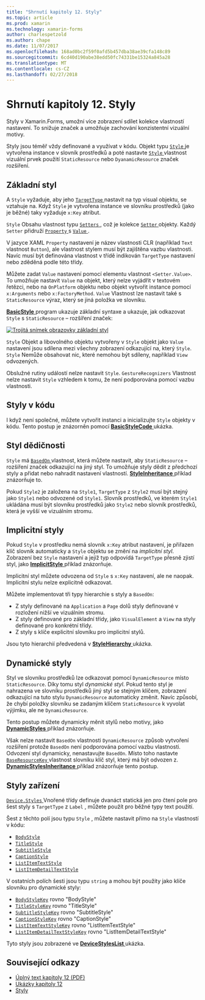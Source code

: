 ```yaml
---
title: "Shrnutí kapitoly 12. Styly"
ms.topic: article
ms.prod: xamarin
ms.technology: xamarin-forms
author: charlespetzold
ms.author: chape
ms.date: 11/07/2017
ms.openlocfilehash: 168ad0bc2f59f0afd5b457dba38ae39cfa148c89
ms.sourcegitcommit: 6cd40d190abe38edd50fc74331be15324a845a28
ms.translationtype: MT
ms.contentlocale: cs-CZ
ms.lasthandoff: 02/27/2018
---
```

# <a name="summary-of-chapter-12-styles"></a>Shrnutí kapitoly 12. Styly

Styly v Xamarin.Forms, umožní více zobrazení sdílet kolekce vlastností nastavení. To snižuje značek a umožňuje zachování konzistentní vizuální motivy.

Styly jsou téměř vždy definované a využívat v kódu. Objekt typu [ `Style` ](https://developer.xamarin.com/api/type/Xamarin.Forms.Style/) je vytvořena instance v slovník prostředků a poté nastavte [ `Style` ](https://developer.xamarin.com/api/property/Xamarin.Forms.VisualElement.Style/) vlastnost vizuální prvek použití `StaticResource` nebo `DyanamicResource` značek rozšíření.

## <a name="the-basic-style"></a>Základní styl

A `Style` vyžaduje, aby jeho [ `TargetType` ](https://developer.xamarin.com/api/property/Xamarin.Forms.Style.TargetType/) nastavit na typ visual objektu, se vztahuje na. Když `Style` je vytvořena instance ve slovníku prostředků (jako je běžné) taky vyžaduje `x:Key` atribut.

`Style` Obsahu vlastnost typu [ `Setters` ](https://developer.xamarin.com/api/property/Xamarin.Forms.Style.Setters/), což je kolekce [ `Setter` ](https://developer.xamarin.com/api/type/Xamarin.Forms.Setter/) objekty. Každý `Setter` přidruží [ `Property` ](https://developer.xamarin.com/api/property/Xamarin.Forms.Setter.Property/) s [ `Value` ](https://developer.xamarin.com/api/property/Xamarin.Forms.Setter.Value/).

V jazyce XAML `Property` nastavení je název vlastnosti CLR (například `Text` vlastnost `Button`), ale vlastnost stylem musí být zajištěna vazbu vlastnosti. Navíc musí být definována vlastnost v třídě indikován `TargetType` nastavení nebo zděděná podle této třídy.

Můžete zadat `Value` nastavení pomocí elementu vlastnost `<Setter.Value>`. To umožňuje nastavit `Value` na objekt, který nelze vyjádřit v textovém řetězci, nebo na `OnPlatform` objektu nebo objekt vytvořit instance pomocí `x:Arguments` nebo `x:FactoryMethod`. `Value` Vlastnost lze nastavit také s `StaticResource` výraz, který se jiná položka ve slovníku.

[ **BasicStyle** ](https://github.com/xamarin/xamarin-forms-book-samples/tree/master/Chapter12/BasicStyle) program ukazuje základní syntaxe a ukazuje, jak odkazovat `Style` s `StaticResource` – rozšíření značek:

[![Trojitá snímek obrazovky základní styl](images/ch12fg01-small.png "základní styly")](images/ch12fg01-large.png "základní styly")

`Style` Objekt a libovolného objektu vytvořeny v `Style` objekt jako `Value` nastavení jsou sdílena mezi všechny zobrazení odkazující na, který `Style`. `Style` Nemůže obsahovat nic, které nemohou být sdíleny, například `View` odvozených.

Obslužné rutiny událostí nelze nastavit `Style`. `GestureRecognizers` Vlastnost nelze nastavit `Style` vzhledem k tomu, že není podporována pomocí vazbu vlastnosti.

## <a name="styles-in-code"></a>Styly v kódu

I když není společné, můžete vytvořit instanci a inicializujte `Style` objekty v kódu. Tento postup je znázorněn pomocí [ **BasicStyleCode** ](https://github.com/xamarin/xamarin-forms-book-samples/tree/master/Chapter12/BasicStyleCode) ukázka.

## <a name="style-inheritance"></a>Styl dědičnosti

`Style` má [ `BasedOn` ](https://developer.xamarin.com/api/property/Xamarin.Forms.Style.BasedOn/) vlastnost, která můžete nastavit, aby `StaticResource` – rozšíření značek odkazující na jiný styl. To umožňuje styly dědit z předchozí styly a přidat nebo nahradit nastavení vlastností. [ **StyleInheritance** ](https://github.com/xamarin/xamarin-forms-book-samples/tree/master/Chapter12/StyleInheritance) příklad znázorňuje to.

Pokud `Style2` je založena na `Style1`, `TargetType` z `Style2` musí být stejný jako `Style1` nebo odvozené od `Style1`. Slovník prostředků, ve kterém `Style1` ukládána musí být slovníku prostředků jako `Style2` nebo slovník prostředků, která je vyšší ve vizuálním stromu.

## <a name="implicit-styles"></a>Implicitní styly

Pokud `Style` v prostředku nemá slovník `x:Key` atribut nastavení, je přiřazen klíč slovník automaticky a `Style` objektu se změní na *implicitní styl*. Zobrazení bez `Style` nastavení a jejíž typ odpovídá `TargetType` přesně zjistí styl, jako [ **ImplicitStyle** ](https://github.com/xamarin/xamarin-forms-book-samples/tree/master/Chapter12/ImplicitStyle) příklad znázorňuje.

Implicitní styl můžete odvozena od `Style` s `x:Key` nastavení, ale ne naopak. Implicitní stylu nelze explicitně odkazovat.

Můžete implementovat tři typy hierarchie s styly a `BasedOn`:

- Z styly definované na `Application` a `Page` dolů styly definované v rozložení nižší ve vizuálním stromu.
- Z styly definované pro základní třídy, jako `VisualElement` a `View` na styly definované pro konkrétní třídy.
- Z styly s klíče explicitní slovníku pro implicitní stylů.

Jsou tyto hierarchií předvedená v [ **StyleHierarchy** ](https://github.com/xamarin/xamarin-forms-book-samples/tree/master/Chapter12/StyleHierarchy) ukázka.

## <a name="dynamic-styles"></a>Dynamické styly

Styl ve slovníku prostředků lze odkazovat pomocí `DynamicResource` místo `StaticResource`. Díky tomu styl *dynamické styl*. Pokud tento styl je nahrazena ve slovníku prostředků jiný styl se stejným klíčem, zobrazení odkazující na tuto stylu `DynamicResource` automaticky změnit. Navíc způsobí, že chybí položky slovníku se zadaným klíčem `StaticResource` k vyvolat výjimku, ale ne `DynamicResource`.

Tento postup můžete dynamicky měnit stylů nebo motivy, jako [ **DynamicStyles** ](https://github.com/xamarin/xamarin-forms-book-samples/tree/master/Chapter12/DynamicStyles) příklad znázorňuje.

Však nelze nastavit `BasedOn` vlastnosti `DynamicResource` způsob vytvoření rozšíření protože `BasedOn` není podporována pomocí vazbu vlastnosti. Odvození styl dynamicky, nenastavujte `BasedOn`. Místo toho nastavte [ `BaseResourceKey` ](https://developer.xamarin.com/api/property/Xamarin.Forms.Style.BaseResourceKey/) vlastnost slovníku klíč styl, který má být odvozen z. [ **DynamicStylesInheritance** ](https://github.com/xamarin/xamarin-forms-book-samples/tree/master/Chapter12/DynaStylesInh) příklad znázorňuje tento postup.

## <a name="device-styles"></a>Styly zařízení

[ `Device.Styles` ](https://developer.xamarin.com/api/type/Xamarin.Forms.Device+Styles/) Vnořené třídy definuje dvanáct statická jen pro čtení pole pro šest styly s `TargetType` z `Label` , můžete použít pro běžné typy text použití.

Šest z těchto polí jsou typu `Style` , můžete nastavit přímo na `Style` vlastností v kódu:

- [`BodyStyle`](https://developer.xamarin.com/api/field/Xamarin.Forms.Device+Styles.BodyStyle/)
- [`TitleStyle`](https://developer.xamarin.com/api/field/Xamarin.Forms.Device+Styles.TitleStyle/)
- [`SubtitleStyle`](https://developer.xamarin.com/api/field/Xamarin.Forms.Device+Styles.SubtitleStyle/)
- [`CaptionStyle`](https://developer.xamarin.com/api/field/Xamarin.Forms.Device+Styles.CaptionStyle/)
- [`ListItemTextStyle`](https://developer.xamarin.com/api/field/Xamarin.Forms.Device+Styles.ListItemTextStyle/)
- [`ListItemDetailTextStyle`](https://developer.xamarin.com/api/field/Xamarin.Forms.Device+Styles.ListItemDetailTextStyle/)

V ostatních polích šesti jsou typu `string` a mohou být použity jako klíče slovníku pro dynamické styly:

- [`BodyStyleKey`](https://developer.xamarin.com/api/field/Xamarin.Forms.Device+Styles.BodyStyleKey/) rovno "BodyStyle"
- [`TitleStyleKey`](https://developer.xamarin.com/api/field/Xamarin.Forms.Device+Styles.TitleStyleKey/) rovno "TitleStyle"
- [`SubtitleStyleKey`](https://developer.xamarin.com/api/field/Xamarin.Forms.Device+Styles.SubtitleStyleKey/) rovno "SubtitleStyle"
- [`CaptionStyleKey`](https://developer.xamarin.com/api/field/Xamarin.Forms.Device+Styles.CaptionStyleKey/) rovno "CaptionStyle"
- [`ListItemTextStyleKey`](https://developer.xamarin.com/api/field/Xamarin.Forms.Device+Styles.ListItemTextStyleKey/) rovno "ListItemTextStyle"
- [`ListItemDetailTextStyleKey`](https://developer.xamarin.com/api/field/Xamarin.Forms.Device+Styles.ListItemDetailTextStyleKey/) rovno "ListItemDetailTextStyle"

Tyto styly jsou zobrazené ve [ **DeviceStylesList** ](https://github.com/xamarin/xamarin-forms-book-samples/tree/master/Chapter12/DeviceStylesList) ukázka.



## <a name="related-links"></a>Související odkazy

- [Úplný text kapitoly 12 (PDF)](https://download.xamarin.com/developer/xamarin-forms-book/XamarinFormsBook-Ch12-Apr2016.pdf)
- [Ukázky kapitoly 12](https://github.com/xamarin/xamarin-forms-book-samples/tree/master/Chapter12)
- [Styly](~/xamarin-forms/user-interface/styles/index.md)
